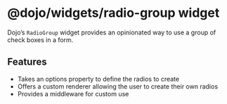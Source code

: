 <span class="citation" data-cites="dojo/widgets/radio-group">@dojo/widgets/radio-group</span> widget
====================================================================================================

Dojo’s `RadioGroup` widget provides an opinionated way to use a group of check boxes in a form.

Features
--------

-   Takes an options property to define the radios to create
-   Offers a custom renderer allowing the user to create their own radios
-   Provides a middleware for custom use
